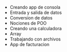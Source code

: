 - Creando app de consola
- Entrada y salida de datos
- Conversion de datos 
- Nociones de POO
- Creando una calculadora
- Array
- Trabajando con archivos
- App de facturacion